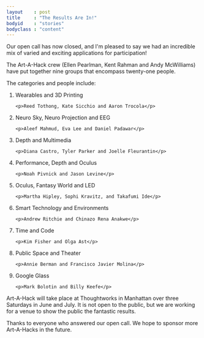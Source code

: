```yaml
---
layout    : post
title     : "The Results Are In!"
bodyid    : "stories"
bodyclass : "content"
---
```

Our open call has now closed, and I'm pleased to say we had an incredible mix of varied and exciting applications for participation!

The Art-A-Hack crew (Ellen Pearlman, Kent Rahman and Andy McWilliams) have put together nine groups that encompass twenty-one people. 

<!--excerpt-ends-->

The categories and people include:

<ol>
  <li>
    <p>Wearables and 3D Printing</p>

    <p>Reed Tothong, Kate Sicchio and Aaron Trocola</p>
  </li>
  <li>
    <p>Neuro Sky, Neuro Projection and EEG</p>

    <p>Aleef Mahmud, Eva Lee and Daniel Padawar</p>
  </li>
  <li>
    <p>Depth and Multimedia</p>

    <p>Diana Castro, Tyler Parker and Joelle Fleurantin</p>
  </li>
  <li>
    <p>Performance, Depth and Oculus</p>

    <p>Noah Pivnick and Jason Levine</p>
  </li>
  <li>
    <p>Oculus, Fantasy World and LED</p>

    <p>Martha Hipley, Sophi Kravitz, and Takafumi Ide</p>
  </li>
  <li>
    <p>Smart Technology and Environments</p>

    <p>Andrew Ritchie and Chinazo Rena Anakwe</p>
  </li>
  <li>
    <p>Time and Code</p>

    <p>Kim Fisher and Olga Ast</p>
  </li>
  <li>
    <p>Public Space and Theater</p>

    <p>Annie Berman and Francisco Javier Molina</p>
  </li>
  <li>
    <p>Google Glass</p>

    <p>Mark Bolotin and Billy Keefe</p>
  </li>
</ol>

Art-A-Hack will take place at Thoughtworks in Manhattan over three Saturdays in June and July. It is not open to the public, but we are working for a venue to show the public the fantastic results.

Thanks to everyone who answered our open call. We hope to sponsor more Art-A-Hacks in the future.
